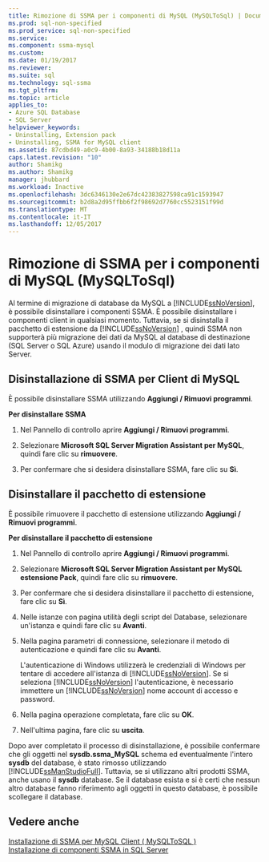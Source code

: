 ```yaml
---
title: Rimozione di SSMA per i componenti di MySQL (MySQLToSql) | Documenti Microsoft
ms.prod: sql-non-specified
ms.prod_service: sql-non-specified
ms.service: 
ms.component: ssma-mysql
ms.custom: 
ms.date: 01/19/2017
ms.reviewer: 
ms.suite: sql
ms.technology: sql-ssma
ms.tgt_pltfrm: 
ms.topic: article
applies_to:
- Azure SQL Database
- SQL Server
helpviewer_keywords:
- Uninstalling, Extension pack
- Uninstalling, SSMA for MySQL client
ms.assetid: 87cdbd49-a0c9-4b00-8a93-34188b18d11a
caps.latest.revision: "10"
author: Shamikg
ms.author: Shamikg
manager: jhubbard
ms.workload: Inactive
ms.openlocfilehash: 3dc6346130e2e67dc42383827598ca91c1593947
ms.sourcegitcommit: b2d8a2d95ffbb6f2f98692d7760cc5523151f99d
ms.translationtype: MT
ms.contentlocale: it-IT
ms.lasthandoff: 12/05/2017
---
```

# <a name="removing-the-ssma-for-mysql-components-mysqltosql"></a>Rimozione di SSMA per i componenti di MySQL (MySQLToSql)
Al termine di migrazione di database da MySQL a [!INCLUDE[ssNoVersion](../../includes/ssnoversion_md.md)], è possibile disinstallare i componenti SSMA. È possibile disinstallare i componenti client in qualsiasi momento. Tuttavia, se si disinstalla il pacchetto di estensione da [!INCLUDE[ssNoVersion](../../includes/ssnoversion_md.md)] , quindi SSMA non supporterà più migrazione dei dati da MySQL al database di destinazione (SQL Server o SQL Azure) usando il modulo di migrazione dei dati lato Server.  
  
## <a name="uninstalling-the-ssma-for-mysql-client"></a>Disinstallazione di SSMA per Client di MySQL  
È possibile disinstallare SSMA utilizzando **Aggiungi / Rimuovi programmi**.  
  
**Per disinstallare SSMA**  
  
1.  Nel Pannello di controllo aprire **Aggiungi / Rimuovi programmi**.  
  
2.  Selezionare **Microsoft SQL Server Migration Assistant per MySQL**, quindi fare clic su **rimuovere**.  
  
3.  Per confermare che si desidera disinstallare SSMA, fare clic su **Sì**.  
  
## <a name="uninstalling-the-extension-pack"></a>Disinstallare il pacchetto di estensione  
È possibile rimuovere il pacchetto di estensione utilizzando **Aggiungi / Rimuovi programmi**.  
  
**Per disinstallare il pacchetto di estensione**  
  
1.  Nel Pannello di controllo aprire **Aggiungi / Rimuovi programmi**.  
  
2.  Selezionare **Microsoft SQL Server Migration Assistant per MySQL estensione Pack**, quindi fare clic su **rimuovere**.  
  
3.  Per confermare che si desidera disinstallare il pacchetto di estensione, fare clic su **Sì**.  
  
4.  Nelle istanze con pagina utilità degli script del Database, selezionare un'istanza e quindi fare clic su **Avanti**.  
  
5.  Nella pagina parametri di connessione, selezionare il metodo di autenticazione e quindi fare clic su **Avanti**.  
  
    L'autenticazione di Windows utilizzerà le credenziali di Windows per tentare di accedere all'istanza di [!INCLUDE[ssNoVersion](../../includes/ssnoversion_md.md)]. Se si seleziona [!INCLUDE[ssNoVersion](../../includes/ssnoversion_md.md)] l'autenticazione, è necessario immettere un [!INCLUDE[ssNoVersion](../../includes/ssnoversion_md.md)] nome account di accesso e password.  
  
6.  Nella pagina operazione completata, fare clic su **OK**.  
  
7.  Nell'ultima pagina, fare clic su **uscita**.  
  
Dopo aver completato il processo di disinstallazione, è possibile confermare che gli oggetti nel **sysdb.ssma_MySQL** schema ed eventualmente l'intero **sysdb** del database, è stato rimosso utilizzando [!INCLUDE[ssManStudioFull](../../includes/ssmanstudiofull_md.md)]. Tuttavia, se si utilizzano altri prodotti SSMA, anche usano il **sysdb** database. Se il database esista e si è certi che nessun altro database fanno riferimento agli oggetti in questo database, è possibile scollegare il database.  
  
## <a name="see-also"></a>Vedere anche  
[Installazione di SSMA per MySQL Client &#40; MySQLToSQL &#41;](../../ssma/mysql/installing-ssma-for-mysql-client-mysqltosql.md)  
[Installazione di componenti SSMA in SQL Server](http://msdn.microsoft.com/en-us/6772d0c5-258f-4d7b-afb0-b5f810e71af1)  
  
